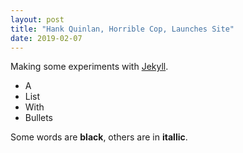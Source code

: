 ```yaml
---
layout: post
title: "Hank Quinlan, Horrible Cop, Launches Site"
date: 2019-02-07
---
```


Making some experiments with [Jekyll](http://jekyllrb.com). 

* A
* List 
* With
* Bullets

Some words are **black**, others are in __itallic__. 
